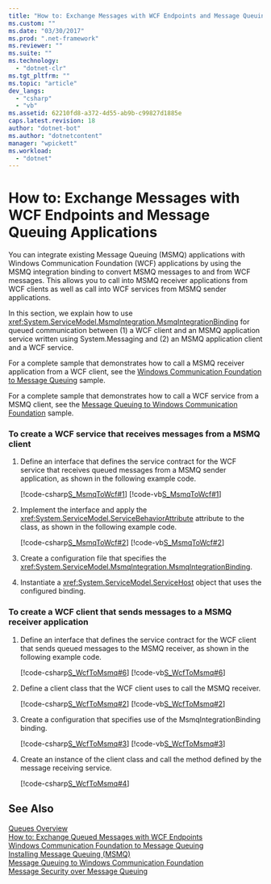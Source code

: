 ```yaml
---
title: "How to: Exchange Messages with WCF Endpoints and Message Queuing Applications"
ms.custom: ""
ms.date: "03/30/2017"
ms.prod: ".net-framework"
ms.reviewer: ""
ms.suite: ""
ms.technology: 
  - "dotnet-clr"
ms.tgt_pltfrm: ""
ms.topic: "article"
dev_langs: 
  - "csharp"
  - "vb"
ms.assetid: 62210fd8-a372-4d55-ab9b-c99827d1885e
caps.latest.revision: 18
author: "dotnet-bot"
ms.author: "dotnetcontent"
manager: "wpickett"
ms.workload: 
  - "dotnet"
---
```

# How to: Exchange Messages with WCF Endpoints and Message Queuing Applications
You can integrate existing Message Queuing (MSMQ) applications with Windows Communication Foundation (WCF) applications by using the MSMQ integration binding to convert MSMQ messages to and from WCF messages. This allows you to call into MSMQ receiver applications from WCF clients as well as call into WCF services from MSMQ sender applications.  
  
 In this section, we explain how to use <xref:System.ServiceModel.MsmqIntegration.MsmqIntegrationBinding> for queued communication between (1) a WCF client and an MSMQ application service written using System.Messaging and (2) an MSMQ application client and a WCF service.  
  
 For a complete sample that demonstrates how to call a MSMQ receiver application from a WCF client, see the [Windows Communication Foundation to Message Queuing](../../../../docs/framework/wcf/samples/wcf-to-message-queuing.md) sample.  
  
 For a complete sample that demonstrates how to call a WCF service from a MSMQ client, see the [Message Queuing to Windows Communication Foundation](../../../../docs/framework/wcf/samples/message-queuing-to-wcf.md) sample.  
  
### To create a WCF service that receives messages from a MSMQ client  
  
1.  Define an interface that defines the service contract for the WCF service that receives queued messages from a MSMQ sender application, as shown in the following example code.  
  
     [!code-csharp[S_MsmqToWcf#1](../../../../samples/snippets/csharp/VS_Snippets_CFX/s_msmqtowcf/cs/service.cs#1)]
     [!code-vb[S_MsmqToWcf#1](../../../../samples/snippets/visualbasic/VS_Snippets_CFX/s_msmqtowcf/vb/service.vb#1)]  
  
2.  Implement the interface and apply the <xref:System.ServiceModel.ServiceBehaviorAttribute> attribute to the class, as shown in the following example code.  
  
     [!code-csharp[S_MsmqToWcf#2](../../../../samples/snippets/csharp/VS_Snippets_CFX/s_msmqtowcf/cs/service.cs#2)]
     [!code-vb[S_MsmqToWcf#2](../../../../samples/snippets/visualbasic/VS_Snippets_CFX/s_msmqtowcf/vb/service.vb#2)]  
  
3.  Create a configuration file that specifies the <xref:System.ServiceModel.MsmqIntegration.MsmqIntegrationBinding>.  
  
  
  
4.  Instantiate a <xref:System.ServiceModel.ServiceHost> object that uses the configured binding.  
  
  
  
### To create a WCF client that sends messages to a MSMQ receiver application  
  
1.  Define an interface that defines the service contract for the WCF client that sends queued messages to the MSMQ receiver, as shown in the following example code.  
  
     [!code-csharp[S_WcfToMsmq#6](../../../../samples/snippets/csharp/VS_Snippets_CFX/s_wcftomsmq/cs/proxy.cs#6)]
     [!code-vb[S_WcfToMsmq#6](../../../../samples/snippets/visualbasic/VS_Snippets_CFX/s_wcftomsmq/vb/proxy.vb#6)]  
  
2.  Define a client class that the WCF client uses to call the MSMQ receiver.  
  
     [!code-csharp[S_WcfToMsmq#2](../../../../samples/snippets/csharp/VS_Snippets_CFX/s_wcftomsmq/cs/snippets.cs#2)]
     [!code-vb[S_WcfToMsmq#2](../../../../samples/snippets/visualbasic/VS_Snippets_CFX/s_wcftomsmq/vb/snippets.vb#2)]  
  
3.  Create a configuration that specifies use of the MsmqIntegrationBinding binding.  
  
     [!code-csharp[S_WcfToMsmq#3](../../../../samples/snippets/csharp/VS_Snippets_CFX/s_wcftomsmq/cs/snippets.cs#3)]
     [!code-vb[S_WcfToMsmq#3](../../../../samples/snippets/visualbasic/VS_Snippets_CFX/s_wcftomsmq/vb/snippets.vb#3)]  
  
4.  Create an instance of the client class and call the method defined by the message receiving service.  
  
     [!code-csharp[S_WcfToMsmq#4](../../../../samples/snippets/csharp/VS_Snippets_CFX/s_wcftomsmq/cs/client.cs#4)]  
  
## See Also  
 [Queues Overview](../../../../docs/framework/wcf/feature-details/queues-overview.md)  
 [How to: Exchange Queued Messages with WCF Endpoints](../../../../docs/framework/wcf/feature-details/how-to-exchange-queued-messages-with-wcf-endpoints.md)  
 [Windows Communication Foundation to Message Queuing](../../../../docs/framework/wcf/samples/wcf-to-message-queuing.md)  
 [Installing Message Queuing (MSMQ)](../../../../docs/framework/wcf/samples/installing-message-queuing-msmq.md)  
 [Message Queuing to Windows Communication Foundation](../../../../docs/framework/wcf/samples/message-queuing-to-wcf.md)  
 [Message Security over Message Queuing](../../../../docs/framework/wcf/samples/message-security-over-message-queuing.md)
